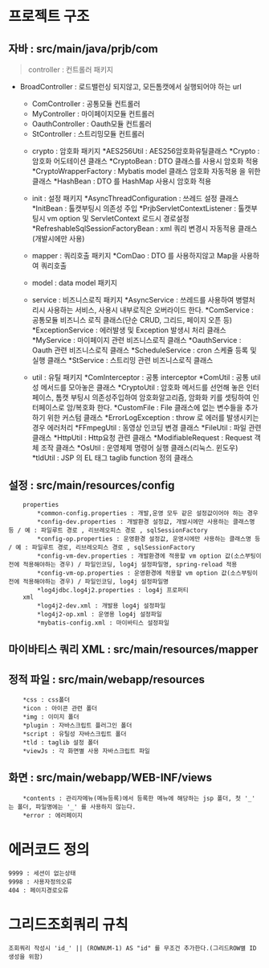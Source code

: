 # 프로젝트 구조
## 자바 : src/main/java/prjb/com
> controller	: 컨트롤러 패키지
 * BroadController : 로드밸런싱 되지않고, 모든톰캣에서 실행되어야 하는 url
	* ComController : 공통모듈 컨트롤러 
	* MyController : 마이페이지모듈 컨트롤러
	* OauthController : Oauth모듈 컨트롤러
	* StController : 스트리밍모듈 컨트롤러

	- crypto		: 암호화 패키지
		*AES256Util : AES256암호화유틸클래스
		*Crypto : 암호화 어도테이션 클래스
		*CryptoBean : DTO 클래스를 사용시 암호화 적용
		*CryptoWrapperFactory : Mybatis model 클래스 암호화 자동적용 을 위한 클래스
		*HashBean : DTO 를 HashMap 사용시 암호화 적용 

	- init			: 설정 패키지
		*AsyncThreadConfiguration : 쓰레드 설정 클래스
		*InitBean : 톨캣부팅시 의존성 주입
		*PrjbServletContextListener : 톨캣부팅시 vm option 및 ServletContext 로드시 경로설정
		*RefreshableSqlSessionFactoryBean : xml 쿼리 변경시 자동적용 클래스(개발시에만 사용)

	- mapper		: 쿼리호출 패키지
		*ComDao : DTO 를 사용하지않고 Map을 사용하여 쿼리호출 

	- model			: data model 패키지

	- service		: 비즈니스로직 패키지
		*AsyncService : 쓰레드를 사용하여 병렬처리시 사용하는 서비스, 사용시 내부로직은 오버라이드 한다.
		*ComService : 공통모듈 비즈니스 로직 클래스(단순 CRUD, 그리드, 페이지 오픈 등)
		*ExceptionService : 에러발생 및 Exception 발생시 처리 클래스
		*MyService : 마이페이지 관련 비즈니스로직 클래스
		*OauthService : Oauth 관련 비즈니스로직 클래스
		*ScheduleService : cron 스케쥴 등록 및 실행 클래스
		*StService : 스트리밍 관련 비즈니스로직 클래스

	- util			: 유틸 패키지
		*ComInterceptor : 공통 interceptor
		*ComUtil : 공통 util성 메서드를 모아놓은 클래스
		*CryptoUtil : 암호화 메서드를 선언해 놓은 인터페이스, 톰캣 부팅시 의존성주입하여 암호화알고리즘, 암화화 키를 셋팅하여 인터페이스로 암/복호화 한다.
		*CustomFile : File 클래스에 없는 변수들을 추가하기 위한 커스텀 클래스
		*ErrorLogException : throw 로 에러를 발생시키는 경우 에러처리
		*FFmpegUtil : 동영상 인코딩 변경 클래스
		*FileUtil : 파일 관련 클래스
		*HttpUtil : Http요청 관련 클래스
		*ModifiableRequest : Request 객체 조작 클래스
		*OsUtil : 운영체제 명령어 실행 클래스(리눅스. 윈도우)
		*tldUtil : JSP 의 EL 태그 taglib function 정의 클래스

## 설정 : src/main/resources/config
		properties
			*common-config.properties : 개발,운영 모두 같은 설정값이어야 하는 경우
			*config-dev.properties : 개발환경 설정값, 개발시에만 사용하는 클래스명 등 / 예 : 파일루트 경로 , 리브레오피스 경로 , sqlSessionFactory
			*config-op.properties : 운영환경 설정값, 운영시에만 사용하는 클래스명 등 / 예 : 파일루트 경로, 리브레오피스 경로 , sqlSessionFactory
			*config-vm-dev.properties : 개발환경에 적용할 vm option 값(소스부팅이전에 적용해야하는 경우) / 파일인코딩, log4j 설정파일명, spring-reload 적용
			*config-vm-op.properties : 운영환경에 적용할 vm option 값(소스부팅이전에 적용해야하는 경우) / 파일인코딩, log4j 설정파일명
			*log4jdbc.log4j2.properties : log4j 프로퍼티
		xml
			*log4j2-dev.xml : 개발용 log4j 설정파일
			*log4j2-op.xml : 운영용 log4j 설정파일
			*mybatis-config.xml : 마이바티스 설정파일
		
## 마이바티스 쿼리 XML : src/main/resources/mapper
	
## 정적 파일 : src/main/webapp/resources
		*css : css폴더
		*icon : 아이콘 관련 폴더
		*img : 이미지 폴더
		*plugin : 자바스크립트 플러그인 폴더
		*script : 유틸성 자바스크립트 폴더
		*tld : taglib 설정 폴더
		*viewJs : 각 화면별 사용 자바스크립트 파일
	
## 화면 : src/main/webapp/WEB-INF/views
		*contents : 관리자메뉴(메뉴등록)에서 등록한 메뉴에 해당하는 jsp 폴더, 첫 '_' 는 폴더, 파일명에는 '_' 를 사용하지 않는다. 
		*error : 에러페이지
	
# 에러코드 정의
	9999 : 세션이 없는상태
	9998 : 사용자정의오류
	404 : 페이지경로오류

# 그리드조회쿼리 규칙
	조회쿼리 작성시 'id_' || (ROWNUM-1) AS "id" 를 무조건 추가한다.(그리드ROW별 ID 생성을 위함)
